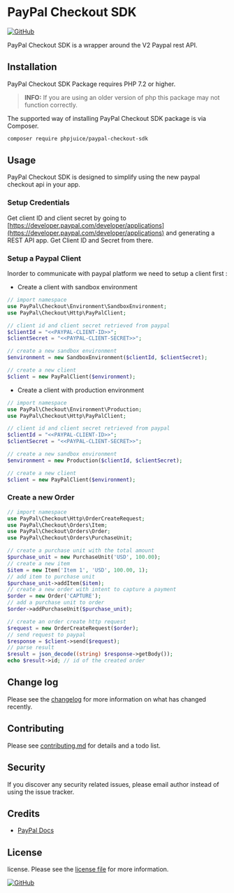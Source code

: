 # PayPal Checkout SDK


[![GitHub](https://img.shields.io/github/license/phpjuice/paypal-checkout-sdk.svg?style=flat-square)](https://github.com/phpjuice/paypal-checkout-sdk/blob/master/LICENSE)

PayPal Checkout SDK is a wrapper around the V2 Paypal rest API.

## Installation

PayPal Checkout SDK Package requires PHP 7.2 or higher.

> **INFO:** If you are using an older version of php this package may not function correctly.

The supported way of installing PayPal Checkout SDK package is via Composer.

```bash
composer require phpjuice/paypal-checkout-sdk
```

## Usage

PayPal Checkout SDK is designed to simplify using the new paypal checkout api in your app.


### Setup Credentials

Get client ID and client secret by going to [https://developer.paypal.com/developer/applications](https://developer.paypal.com/developer/applications) and generating a REST API app. Get Client ID and Secret from there.

### Setup a Paypal Client

Inorder to communicate with paypal platform we need to setup a client first :

- Create a client with sandbox environment
```php
// import namespace
use PayPal\Checkout\Environment\SandboxEnvironment;
use PayPal\Checkout\Http\PayPalClient;

// client id and client secret retrieved from paypal
$clientId = "<<PAYPAL-CLIENT-ID>>";
$clientSecret = "<<PAYPAL-CLIENT-SECRET>>";

// create a new sandbox environment
$environment = new SandboxEnvironment($clientId, $clientSecret);

// create a new client
$client = new PayPalClient($environment);
```

- Create a client with production environment
```php
// import namespace
use PayPal\Checkout\Environment\Production;
use PayPal\Checkout\Http\PayPalClient;

// client id and client secret retrieved from paypal
$clientId = "<<PAYPAL-CLIENT-ID>>";
$clientSecret = "<<PAYPAL-CLIENT-SECRET>>";

// create a new sandbox environment
$environment = new Production($clientId, $clientSecret);

// create a new client
$client = new PayPalClient($environment);
```


### Create a new Order


```php
// import namespace
use PayPal\Checkout\Http\OrderCreateRequest;
use PayPal\Checkout\Orders\Item;
use PayPal\Checkout\Orders\Order;
use PayPal\Checkout\Orders\PurchaseUnit;

// create a purchase unit with the total amount
$purchase_unit = new PurchaseUnit('USD', 100.00);
// create a new item
$item = new Item('Item 1', 'USD', 100.00, 1);
// add item to purchase unit
$purchase_unit->addItem($item);
// create a new order with intent to capture a payment
$order = new Order('CAPTURE');
// add a purchase unit to order
$order->addPurchaseUnit($purchase_unit);

// create an order create http request
$request = new OrderCreateRequest($order);
// send request to paypal
$response = $client->send($request);
// parse result
$result = json_decode((string) $response->getBody());
echo $result->id; // id of the created order
```


## Change log

Please see the [changelog](changelog.md) for more information on what has changed recently.

## Contributing

Please see [contributing.md](contributing.md) for details and a todo list.

## Security

If you discover any security related issues, please email author instead of using the issue tracker.

## Credits

- [PayPal Docs](https://developer.paypal.com/docs/)

## License

license. Please see the [license file](LICENCE) for more information.

[![GitHub](https://img.shields.io/github/license/phpjuice/paypal-checkout-sdk.svg?style=flat-square)](https://github.com/phpjuice/paypal-checkout-sdk/blob/master/LICENSE)
